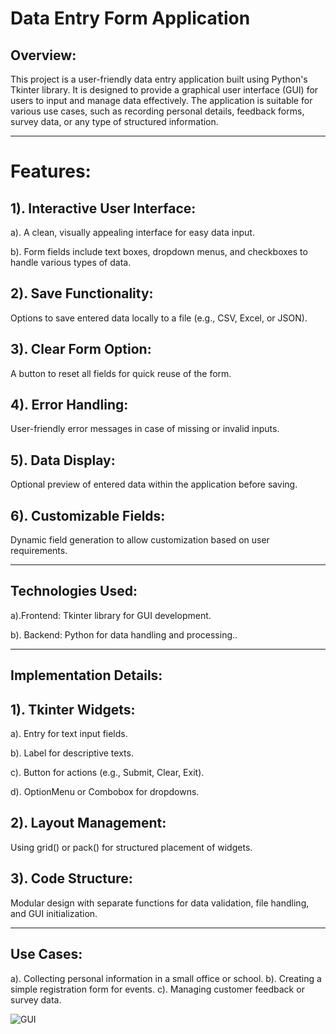  # Data Entry Form Application
## Overview:
 This project is a user-friendly data entry application built using Python's Tkinter library. It is designed to provide a graphical user interface (GUI) for users to input and manage data effectively. The application is suitable for various use cases, such as recording personal details, feedback forms, survey data, or any type of structured information.
________________________________________
# Features:
## 1). Interactive User Interface:

a). A clean, visually appealing interface for easy data input.

b).	Form fields include text boxes, dropdown menus, and checkboxes to handle various types of data.

## 2).	Save Functionality:

 Options to save entered data locally to a file (e.g., CSV, Excel, or JSON).

## 3).	Clear Form Option:

 A button to reset all fields for quick reuse of the form.

## 4).	Error Handling:

 User-friendly error messages in case of missing or invalid inputs.

## 5).	Data Display:

 Optional preview of entered data within the application before saving.

## 6).	Customizable Fields:
 
 Dynamic field generation to allow customization based on user requirements.
________________________________________
## Technologies Used:

a).Frontend: Tkinter library for GUI development.

b).	Backend: Python for data handling and processing..
________________________________________
## Implementation Details:

## 1).	Tkinter Widgets:

a). Entry for text input fields.

b). Label for descriptive texts.

c). Button for actions (e.g., Submit, Clear, Exit).

d). OptionMenu or Combobox for dropdowns.

## 2). Layout Management:

Using grid() or pack() for structured placement of widgets.

## 3).	Code Structure:

Modular design with separate functions for data validation, file handling, and GUI initialization.
________________________________________
## Use Cases:
a). Collecting personal information in a small office or school.
b).	Creating a simple registration form for events.
c). Managing customer feedback or survey data.

![GUI](https://github.com/user-attachments/assets/558cafd8-9254-4c7c-92ce-c6eceb6a997f)

